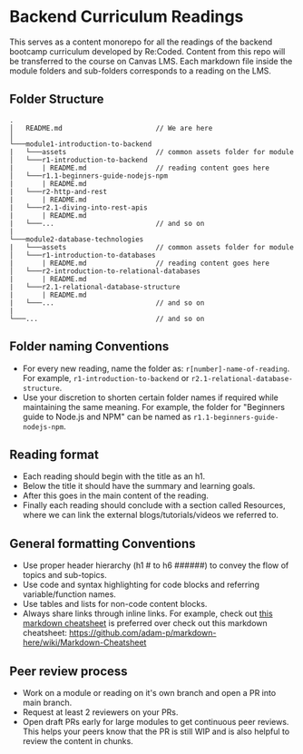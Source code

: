 # Backend Curriculum Readings
This serves as a content monorepo for all the readings of the backend bootcamp curriculum developed by Re:Coded. Content from this repo will be transferred to the course on Canvas LMS. Each markdown file inside the module folders and sub-folders corresponds to a reading on the LMS.

## Folder Structure
```
.
│   README.md                       // We are here   
│
└───module1-introduction-to-backend
|   └───assets                      // common assets folder for module
│   └───r1-introduction-to-backend
|       | README.md                 // reading content goes here
│   └───r1.1-beginners-guide-nodejs-npm
|       | README.md
|   └───r2-http-and-rest
|       | README.md
|   └───r2.1-diving-into-rest-apis
|       | README.md
|   └───...                         // and so on
|
└───module2-database-technologies
|   └───assets                      // common assets folder for module
│   └───r1-introduction-to-databases
|       | README.md                 // reading content goes here
│   └───r2-introduction-to-relational-databases
|       | README.md
|   └───r2.1-relational-database-structure
|       | README.md
|   └───...                         // and so on
|
└───...                             // and so on
```

## Folder naming Conventions

- For every new reading, name the folder as: `r[number]-name-of-reading`. For example, `r1-introduction-to-backend` or `r2.1-relational-database-structure`.
- Use your discretion to shorten certain folder names if required while maintaining the same meaning. For example, the folder for "Beginners guide to Node.js and NPM" can be named as `r1.1-beginners-guide-nodejs-npm`.

## Reading format

- Each reading should begin with the title as an h1.
- Below the title it should have the summary and learning goals.
- After this goes in the main content of the reading.
- Finally each reading should conclude with a section called Resources, where we can link the external blogs/tutorials/videos we referred to.

## General formatting Conventions

- Use proper header hierarchy (h1 # to h6 ######) to convey the flow of topics and sub-topics.
- Use code and syntax highlighting for code blocks and referring variable/function names.
- Use tables and lists for non-code content blocks.
- Always share links through inline links. For example, check out [this markdown cheatsheet](https://github.com/adam-p/markdown-here/wiki/Markdown-Cheatsheet) is preferred over check out this markdown cheatsheet: https://github.com/adam-p/markdown-here/wiki/Markdown-Cheatsheet 


## Peer review process
- Work on a module or reading on it's own branch and open a PR into main branch.
- Request at least 2 reviewers on your PRs.
- Open draft PRs early for large modules to get continuous peer reviews. This helps your peers know that the PR is still WIP and is also helpful to review the content in chunks.